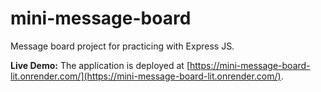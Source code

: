 # mini-message-board

Message board project for practicing with Express JS.

**Live Demo:** The application is deployed at [https://mini-message-board-lit.onrender.com/](https://mini-message-board-lit.onrender.com/).
